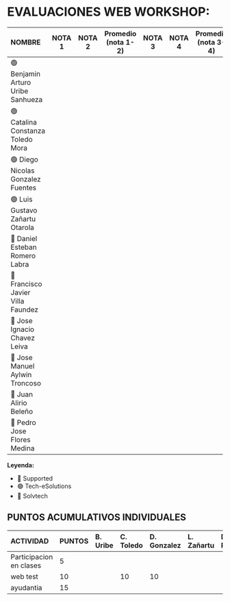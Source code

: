 # EVALUACIONES WEB WORKSHOP:

| NOMBRE | NOTA 1 | NOTA 2 | Promedio (nota 1-2) | NOTA 3 | NOTA 4 | Promedio (nota 3-4) | FINAL |
|:-------|:------:|:------:|:------:|:------:|:------:|:------:|:-----:|
| 🟢 Benjamin Arturo Uribe Sanhueza | | | | | | |
| 🟢 Catalina Constanza Toledo Mora | | | | | | |
| 🟢 Diego Nicolas Gonzalez Fuentes | | | | | | |
| 🟢 Luis Gustavo Zañartu Otarola   | | | | | | |
| 🔴 Daniel Esteban Romero Labra    | | | | | | |
| 🔴 Francisco Javier Villa Faundez | | | | | | |
| 🔴 Jose Ignacio Chavez Leiva      | | | | | | |
| 🔵 Jose Manuel Aylwin Troncoso    | | | | | | |
| 🔵 Juan Alirio Beleño             | | | | | | |
| 🔵 Pedro Jose Flores Medina       | | | | | | |

**Leyenda:**
- 🔴 Supported
- 🟢 Tech-eSolutions
- 🔵 Solvtech


## PUNTOS ACUMULATIVOS INDIVIDUALES

| ACTIVIDAD               | PUNTOS | B. Uribe | C. Toledo | D. Gonzalez | L. Zañartu | D. Romero | F. Villa | J. Chavez | J. Aylwin | J. Beleño | P. Flores |
| :---------------------- | :----- | :------- | :-------- | :---------- | :--------- | :-------- | :------- | :-------- | :-------- | :-------- | :-------- |
| Participacion en clases | 5      |          |           |             |            |           |          |           |           |           |           |
| web test                | 10     |          | 10        | 10          |            |           |          | 10        | 10        | 10        | 10        |
| ayudantia               | 15     |          |           |             |            |           |          |           |           |           |           |

